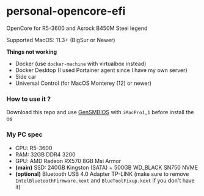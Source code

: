 # personal-opencore-efi
OpenCore for R5-3600 and Asrock B450M Steel legend

Supported MacOS: 11.3+ (BigSur or Newer)

**Things not working**
- Docker (use `docker-machine` with virtualbox instead)
- Docker Desktop (I used Portainer agent since I have my own server)
- Side car
- Universal Control (for MacOS Monterey (12) or newer)

### How to use it ?
Download this repo and use [GenSMBIOS](https://github.com/corpnewt/GenSMBIOS) with `iMacPro1,1` before install the os

### My PC spec
- CPU: R5-3600
- RAM: 32GB DDR4 3200
- GPU: AMD Radeon RX570 8GB Msi Armor
- **(main)** SSD: 240GB Kingston (SATA) + 500GB WD_BLACK SN750 NVME
- **(optional)** Bluetooth USB 4.0 Adapter TP-LINK 
(make sure to remove `IntelBluetoothFirmware.kext` and `BlueToolFixup.kext` if you don't have it)

